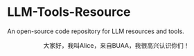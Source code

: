 # LLM-Tools-Resource
An open-source code repository for LLM resources and tools.

<p align="center">  
大家好，我叫Alice，来自BUAA，我很高兴认识你们！  
</p>   

